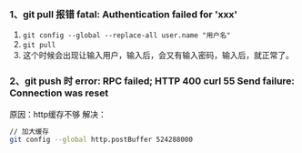 ### 1、git pull 报错 fatal: Authentication failed for 'xxx'
1. `git config --global --replace-all user.name "用户名"`
2. `git pull`
3. 这个时候会出现让输入用户，输入后，会又有输入密码，输入后，就正常了。

### 2、git push 时 error: RPC failed; HTTP 400 curl 55 Send failure: Connection was reset 
原因：http缓存不够
解决：
```bash
// 加大缓存
git config --global http.postBuffer 524288000
```
